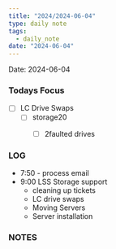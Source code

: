 ```yaml
---
title: "2024/2024-06-04"
type: daily note
tags:
  - daily_note
date: "2024-06-04"
---
```

Date: 2024-06-04


### Todays Focus
- [ ] LC Drive Swaps
	- [ ] storage20
		- [ ] 2faulted drives


### LOG
- 7:50 - process email
- 9:00 LSS Storage support
	- cleaning up tickets 
	- LC drive swaps
	- Moving Servers
	- Server installation 




### NOTES

 
